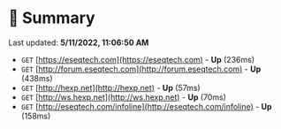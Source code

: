 # 📖 Summary
Last updated: **5/11/2022, 11:06:50 AM**

- `GET` [https://eseqtech.com](https://eseqtech.com) - **Up** (236ms)
- `GET` [http://forum.eseqtech.com](http://forum.eseqtech.com) - **Up** (438ms)
- `GET` [http://hexp.net](http://hexp.net) - **Up** (57ms)
- `GET` [http://ws.hexp.net](http://ws.hexp.net) - **Up** (70ms)
- `GET` [http://eseqtech.com/infoline](http://eseqtech.com/infoline) - **Up** (158ms)
